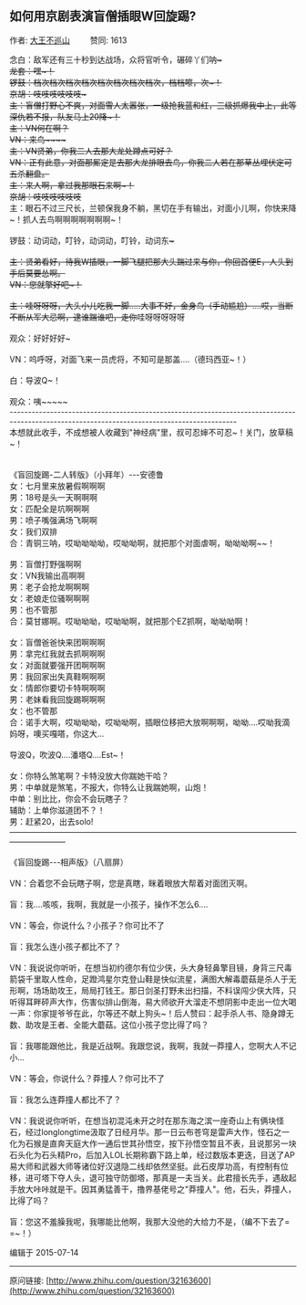 ## 如何用京剧表演盲僧插眼W回旋踢?

作者: [大王不巡山](http://www.zhihu.com/people/mai-tian-bo-er-qia)&nbsp;&nbsp;&nbsp;&nbsp;&nbsp;&nbsp;&nbsp;&nbsp; 赞同: 1613


念白：敌军还有三十秒到达战场，众将官听令，碾碎丫们呐~~~~~<br>龙套：嘿~！<br>锣鼓：档次档次档次档次档次档次档次档次，档档嚓，次~！<br>京胡：吱吱吱吱吱吱~~~<br>主：盲僧打野心不爽，对面雪人太嚣张，一级抢我蓝和红，三级抓爆我中上，此等深仇若不报，队友马上20降~！<br>主：VN何在啊？<br>VN：来鸟~~~~<br>主：VN贤弟，你我二人去那大龙处蹲点可好？<br>VN：正有此意，对面那厮定是去那大龙排眼去鸟，你我二人若在那草丛埋伏定可五杀翻盘。<br>主：来人啊，拿过我那眼石来啊~！<br>京胡：吱吱吱吱吱吱~~<br>主：眼石不过三尺长，兰顿保我身不躺，黑切在手有输出，对面小儿啊，你快来降~！抓人去鸟啊啊啊啊啊啊啊~！<br><br>锣鼓：动词动，叮铃，动词动，叮铃，动词东~~~<br><br>主：贤弟看好，待我W插眼，一脚飞腿把那大头踹过来与你，你回首便E，人头到手后莫要怂啊。<br>VN：您就擎好吧~！<br><br>主：哇呀呀呀，大头小儿吃我一脚.....大事不好，金身鸟（手动尴尬）....哎，当断不断从军大忌啊，逮谁踹谁吧，走你~~哇呀呀呀呀呀<br><br>观众：好好好好~<br><br>VN：呜呼呀，对面飞来一员虎将，不知可是那盖....（德玛西亚~！）<br><br>白：导波Q~！<br><br>观众：咦~~~~~<br>--------------------------------------------------------------------------------------------------------------------------------------------<br>本想就此收手，不成想被人收藏到"神经病"里，叔可忍婶不可忍~！关门，放草稿~！<br><br><br>《盲回旋踢-二人转版》（小拜年）---安德鲁<br>女：七月里来放暑假啊啊啊<br>男：18号是头一天啊啊啊<br>女：匹配全是坑啊啊啊<br>男：喷子嘴强满场飞啊啊<br>女：我们双排<br>合：青铜三呐，哎呦呦呦呦，哎呦呦啊，就把那个对面虐啊，呦呦呦啊~~！<br><br>男：盲僧打野强啊啊<br>女：VN我输出高啊啊<br>男：老子会抢龙啊啊啊<br>女：老娘走位骚啊啊啊<br>男：也不管那<br>合：莫甘娜啊。哎呦呦呦，哎呦呦啊，就把那个EZ抓啊，呦呦呦啊！<br><br>女：盲僧爸爸快来团啊啊啊<br>男：拿完红我就去抓啊啊啊<br>女：对面就要强开团啊啊啊<br>男：我回家出失真鞋啊啊啊<br>女：情郎你要切卡特啊啊啊<br>男：老妹看我回旋踢啊啊啊<br>女：也不管那<br>合：诺手大啊，哎呦呦呦，哎呦呦啊，插眼位移把大放啊啊啊，呦呦....哎呦我滴妈呀，噢买嘎嗒，你这大...<br><br>导波Q，吹波Q....潘塔Q....Est~！<br><br>女：你特么煞笔啊？卡特没放大你踹她干哈？<br>男：中单就是煞笔，不报大，你特么让我踹她啊，山炮！<br>中单：别比比，你会不会玩瞎子？<br>辅助：上单你滋道团不？！<br>男：赶紧20，出去solo!<br>———————————————————————————————————————————<br><br>《盲回旋踢---相声版》（八扇屏）<br><br>VN：合着您不会玩瞎子啊，您是真瞎，眯着眼放大帮着对面团灭啊。<br><br>盲：我....咳咳，我啊，我就是一小孩子，操作不怎么6....<br><br>VN：等会，你说什么？小孩子？你可比不了<br><br>盲：我怎么连小孩子都比不了？<br><br>VN：我说说你听听，在想当初约德尔有位少侠，头大身轻鼻擎目镜，身背三尺毒箭袋千里取人性命，足蹬鸿星尔克登山鞋是快似流星，满图大解毒蘑菇是杀人于无形啊，场场助攻王，局局打钱王。那日剑圣打野未出扫描，不料误闯少侠大阵，只听得耳畔砰声大作，伤害似排山倒海，易大师欲开大溜走不想阴影中走出一位大喝一声：你家提爷爷在此，尔等还不献上狗头~！后人赞曰：起手杀人书、隐身蹲无数、助攻是王者、全能大蘑菇。这位小孩子您比得了吗？<br><br>盲：我哪能跟他比，我是近战啊。我跟您说，我啊，我就一莽撞人，您啊大人不记小...<br><br>VN：等会，你说什么？莽撞人？你可比不了<br><br>盲：我怎么连莽撞人都比不了？<br><br>VN：我说说你听听，在想当初混沌未开之时在那东海之滨一座奇山上有俩块怪石，经过longlongtime汲取了日经月华。那一日云布苍穹是雷声大作，怪石之一化为石猴是直奔天庭大作一通后世其孙悟空，按下孙悟空暂且不表，且说那另一块石头化为石头精Pro，后加入LOL长期称霸下路上单，经过数版本更迭，目送了AP易大师和武器大师等诸位好汉退隐二线却依然坚挺。此石皮厚功高，有控制有位移，进可塔下夺人头，退可独守防御塔，那真是一夫当关。此君擅长先手，遇敌起手放大咔咔就是干。因其勇猛善干，撸界基佬号之"莽撞人"。他，石头，莽撞人，比得了吗？<br><br>盲：您这不羞臊我呢，我哪能比他啊，我那大没他的大给力不是，（编不下去了= =~！）



编辑于 2015-07-14



---
原问链接: [http://www.zhihu.com/question/32163600](http://www.zhihu.com/question/32163600)